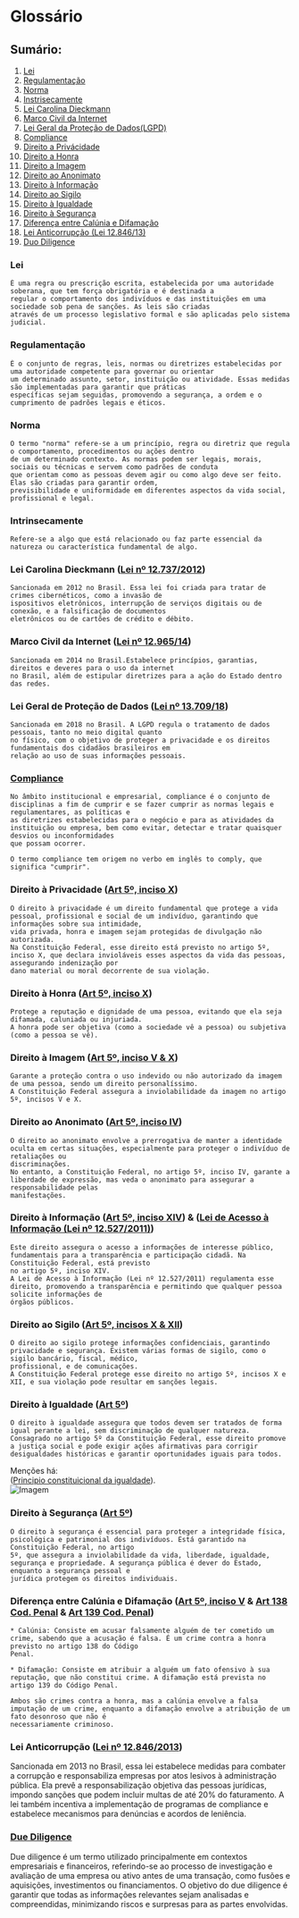 # Glossário

## Sumário:
1. [Lei](#lei)
2. [Regulamentação](#regulamentação)
3. [Norma](#norma)
4. [Instrisecamente](#intrinsecamente)
5. [Lei Carolina Dieckmann](#lei-carolina-dieckmann-lei-nº-127372012)
6. [Marco Civil da Internet](#marco-civil-da-internet-lei-nº-1296514)
7. [Lei Geral da Proteção de Dados(LGPD)](#lei-geral-de-proteção-de-dados-lei-nº-1370918)
8. [Compliance](#compliance)
9. [Direito a Privácidade](#direito-à-privacidade-art-5º-inciso-x)
10. [Direito a Honra](#direito-à-honra-art-5º-inciso-x)
11. [Direito a Imagem](#direito-à-imagem-art-5º-inciso-v--x)
12. [Direito ao Anonimato](#direito-ao-anonimato-art-5º-inciso-iv)
13. [Direito à Informação](#direito-à-informação-art-5º-inciso-xiv--lei-de-acesso-à-informação-lei-nº-125272011)
14. [Direito ao Sigilo](#direito-ao-sigilo-art-5º-incisos-x--xii)
15. [Direito à Igualdade](#direito-à-igualdade-art-5º)
16. [Direito à Segurança](#direito-à-segurança-art-5º)
17. [Diferença entre Calúnia e Difamação](#diferença-entre-calúnia-e-difamação-art-5º-inciso-v--art-138-cod-penal--art-139-cod-penal)
18. [Lei Anticorrupção (Lei 12.846/13)](#lei-anticorrupção-lei-nº-128462013)
19. [Duo Diligence](#due-diligence)

### Lei
    É uma regra ou prescrição escrita, estabelecida por uma autoridade soberana, que tem força obrigatória e é destinada a 
    regular o comportamento dos indivíduos e das instituições em uma sociedade sob pena de sanções. As leis são criadas 
    através de um processo legislativo formal e são aplicadas pelo sistema judicial. 

### Regulamentação
    É o conjunto de regras, leis, normas ou diretrizes estabelecidas por uma autoridade competente para governar ou orientar 
    um determinado assunto, setor, instituição ou atividade. Essas medidas são implementadas para garantir que práticas 
    específicas sejam seguidas, promovendo a segurança, a ordem e o cumprimento de padrões legais e éticos.

### Norma
    O termo "norma" refere-se a um princípio, regra ou diretriz que regula o comportamento, procedimentos ou ações dentro
    de um determinado contexto. As normas podem ser legais, morais, sociais ou técnicas e servem como padrões de conduta 
    que orientam como as pessoas devem agir ou como algo deve ser feito. Elas são criadas para garantir ordem, 
    previsibilidade e uniformidade em diferentes aspectos da vida social, profissional e legal.

### Intrinsecamente
    Refere-se a algo que está relacionado ou faz parte essencial da natureza ou característica fundamental de algo.

### Lei Carolina Dieckmann ([Lei nº 12.737/2012](https://www.planalto.gov.br/ccivil_03/_ato2011-2014/2012/lei/l12737.htm))
    Sancionada em 2012 no Brasil. Essa lei foi criada para tratar de crimes cibernéticos, como a invasão de 
    ispositivos eletrônicos, interrupção de serviços digitais ou de conexão, e a falsificação de documentos 
    eletrônicos ou de cartões de crédito e débito. 

### Marco Civil da Internet ([Lei nº 12.965/14](https://www.planalto.gov.br/ccivil_03/_ato2011-2014/2014/lei/l12965.htm))
    Sancionada em 2014 no Brasil.Estabelece princípios, garantias, direitos e deveres para o uso da internet
    no Brasil, além de estipular diretrizes para a ação do Estado dentro das redes.
    
### Lei Geral de Proteção de Dados ([Lei nº 13.709/18](https://www.planalto.gov.br/ccivil_03/_ato2015-2018/2018/lei/L13709.htm))
    Sancionada em 2018 no Brasil. A LGPD regula o tratamento de dados pessoais, tanto no meio digital quanto
    no físico, com o objetivo de proteger a privacidade e os direitos fundamentais dos cidadãos brasileiros em 
    relação ao uso de suas informações pessoais.

### [Compliance](https://fia.com.br/blog/compliance/)
    No âmbito institucional e empresarial, compliance é o conjunto de disciplinas a fim de cumprir e se fazer cumprir as normas legais e regulamentares, as políticas e
    as diretrizes estabelecidas para o negócio e para as atividades da instituição ou empresa, bem como evitar, detectar e tratar quaisquer desvios ou inconformidades
    que possam ocorrer.

    O termo compliance tem origem no verbo em inglês to comply, que significa "cumprir".

### Direito à Privacidade ([Art 5º, inciso X](https://constituicao.stf.jus.br/dispositivo/cf-88-parte-1-titulo-2-capitulo-1-artigo-5))
    O direito à privacidade é um direito fundamental que protege a vida pessoal, profissional e social de um indivíduo, garantindo que informações sobre sua intimidade,
    vida privada, honra e imagem sejam protegidas de divulgação não autorizada. 
    Na Constituição Federal, esse direito está previsto no artigo 5º, inciso X, que declara invioláveis esses aspectos da vida das pessoas, assegurando indenização por
    dano material ou moral decorrente de sua violação.

### Direito à Honra ([Art 5º, inciso X](https://constituicao.stf.jus.br/dispositivo/cf-88-parte-1-titulo-2-capitulo-1-artigo-5))
    Protege a reputação e dignidade de uma pessoa, evitando que ela seja difamada, caluniada ou injuriada. 
    A honra pode ser objetiva (como a sociedade vê a pessoa) ou subjetiva (como a pessoa se vê).

### Direito à Imagem ([Art 5º, inciso V & X](https://constituicao.stf.jus.br/dispositivo/cf-88-parte-1-titulo-2-capitulo-1-artigo-5))
    Garante a proteção contra o uso indevido ou não autorizado da imagem de uma pessoa, sendo um direito personalíssimo. 
    A Constituição Federal assegura a inviolabilidade da imagem no artigo 5º, incisos V e X.

### Direito ao Anonimato ([Art 5º, inciso IV](https://constituicao.stf.jus.br/dispositivo/cf-88-parte-1-titulo-2-capitulo-1-artigo-5))
    O direito ao anonimato envolve a prerrogativa de manter a identidade oculta em certas situações, especialmente para proteger o indivíduo de retaliações ou
    discriminações. 
    No entanto, a Constituição Federal, no artigo 5º, inciso IV, garante a liberdade de expressão, mas veda o anonimato para assegurar a responsabilidade pelas
    manifestações.

### Direito à Informação ([Art 5º, inciso XIV](https://constituicao.stf.jus.br/dispositivo/cf-88-parte-1-titulo-2-capitulo-1-artigo-5)) & ([Lei de Acesso à Informação (Lei nº 12.527/2011)](https://www.planalto.gov.br/ccivil_03/_ato2011-2014/2011/lei/l12527.htm))
    Este direito assegura o acesso a informações de interesse público, fundamentais para a transparência e participação cidadã. Na Constituição Federal, está previsto
    no artigo 5º, inciso XIV. 
    A Lei de Acesso à Informação (Lei nº 12.527/2011) regulamenta esse direito, promovendo a transparência e permitindo que qualquer pessoa solicite informações de
    órgãos públicos.

### Direito ao Sigilo ([Art 5º, incisos X & XII](https://constituicao.stf.jus.br/dispositivo/cf-88-parte-1-titulo-2-capitulo-1-artigo-5))
    O direito ao sigilo protege informações confidenciais, garantindo privacidade e segurança. Existem várias formas de sigilo, como o sigilo bancário, fiscal, médico,
    profissional, e de comunicações. 
    A Constituição Federal protege esse direito no artigo 5º, incisos X e XII, e sua violação pode resultar em sanções legais.

### Direito à Igualdade ([Art 5º](https://constituicao.stf.jus.br/dispositivo/cf-88-parte-1-titulo-2-capitulo-1-artigo-5))
    O direito à igualdade assegura que todos devem ser tratados de forma igual perante a lei, sem discriminação de qualquer natureza. 
    Consagrado no artigo 5º da Constituição Federal, esse direito promove a justiça social e pode exigir ações afirmativas para corrigir desigualdades históricas e garantir oportunidades iguais para todos.
Menções há:  
    ([Principio constituicional da igualdade](https://www.jusbrasil.com.br/noticias/principio-constitucional-da-igualdade/2803750)).  
    ![Imagem](Uteis/igualdade-e-equidade.png "Igualdade e equidade – Charge de autoria desconhecida")

### Direito à Segurança ([Art 5º](https://constituicao.stf.jus.br/dispositivo/cf-88-parte-1-titulo-2-capitulo-1-artigo-5))
    O direito à segurança é essencial para proteger a integridade física, psicológica e patrimonial dos indivíduos. Está garantido na Constituição Federal, no artigo
    5º, que assegura a inviolabilidade da vida, liberdade, igualdade, segurança e propriedade. A segurança pública é dever do Estado, enquanto a segurança pessoal e
    jurídica protegem os direitos individuais.

### Diferença entre Calúnia e Difamação ([Art 5º, inciso V](https://www.planalto.gov.br/ccivil_03/constituicao/constituicao.htm) & [Art 138 Cod. Penal](https://corpus927.enfam.jus.br/legislacao/cp-40#art-138) & [Art 139 Cod. Penal](https://corpus927.enfam.jus.br/legislacao/cp-40#art-139))
    * Calúnia: Consiste em acusar falsamente alguém de ter cometido um crime, sabendo que a acusação é falsa. É um crime contra a honra previsto no artigo 138 do Código
    Penal.

    * Difamação: Consiste em atribuir a alguém um fato ofensivo à sua reputação, que não constitui crime. A difamação está prevista no artigo 139 do Código Penal. 

    Ambos são crimes contra a honra, mas a calúnia envolve a falsa imputação de um crime, enquanto a difamação envolve a atribuição de um fato desonroso que não é
    necessariamente criminoso.

### Lei Anticorrupção ([Lei nº 12.846/2013](https://www.planalto.gov.br/ccivil_03/_ato2011-2014/2013/lei/l12846.htm))
Sancionada em 2013 no Brasil, essa lei estabelece medidas para combater a corrupção e responsabiliza empresas por atos lesivos à administração pública. Ela prevê a
responsabilização objetiva das pessoas jurídicas, impondo sanções que podem incluir multas de até 20% do faturamento. A lei também incentiva a implementação de
programas de compliance e estabelece mecanismos para denúncias e acordos de leniência.


### [Due Diligence](https://fia.com.br/blog/due-diligence/)
Due diligence é um termo utilizado principalmente em contextos empresariais e financeiros, referindo-se ao processo de investigação e avaliação de uma empresa ou ativo antes de uma transação, como fusões e aquisições, investimentos ou financiamentos. O objetivo do due diligence é garantir que todas as informações relevantes sejam analisadas e compreendidas, minimizando riscos e surpresas para as partes envolvidas.